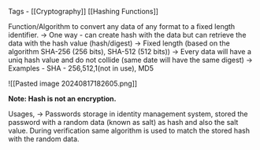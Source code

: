 Tags - [[Cryptography]] [[Hashing Functions]]

Function/Algorithm to convert any data of any format to a fixed length identifier.
-> One way - can create hash with the data but can retrieve the data with the hash value (hash/digest)
-> Fixed length (based on the algorithm SHA-256 (256 bits), SHA-512 (512 bits))
-> Every data will have a uniq hash value and do not collide (same date will have the same digest)
-> Examples - SHA - 256,512,1(not in use), MD5

![[Pasted image 20240817182605.png]]

**Note: Hash is not an encryption.**

Usages,
-> Passwords storage in identity management system, stored the password with a random data (known as salt) as hash and also the salt value. During verification same algorithm is used to match the stored hash with the random data.


